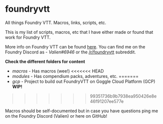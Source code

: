 # foundryvtt
All things Foundry VTT. Macros, links, scripts, etc.

This is my list of scripts, macros, etc that I have either made or found that work for Foundry VTT.

More info on Foundry VTT can be found [here](https://foundryvtt.com). You can find me on the Foundry Discord as - *Valien#6946* or the 
[/r/foundryvtt](https://www.reddit.com/r/foundryvtt) subreddit.

**Check the different folders for content**

* *macros* - Has macros (wee!)
<<<<<<< HEAD
* *modules* - Has compendium packs, adventures, etc.
=======
* *gcp* - Project to build out FoundryVTT on Goggle Cloud Platform (GCP) **WIP!**
>>>>>>> 99351736b9b7938ea950426e8e46f91207ee577e

Macros should be self-documented but in case you have questions ping me on the Foundry Discord (Valien) or here on GitHub!